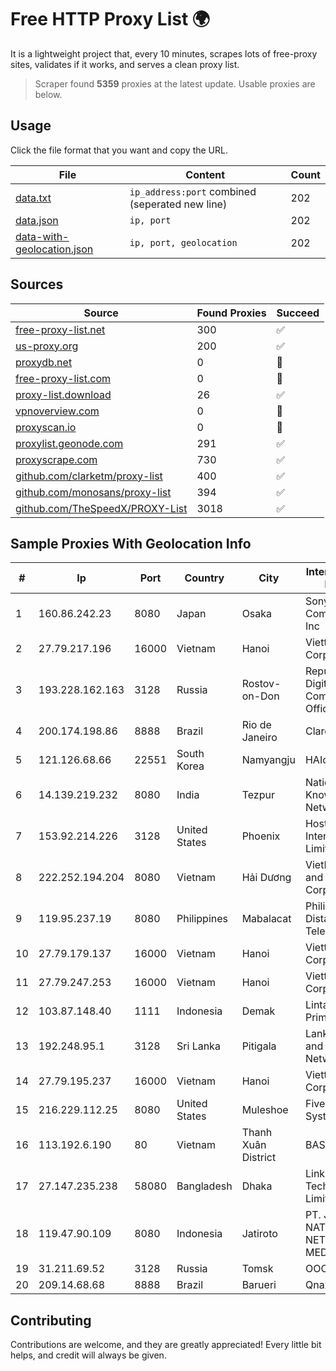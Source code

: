 
# Free HTTP Proxy List 🌍

It is a lightweight project that, every 10 minutes, scrapes lots of free-proxy sites, validates if it works, and serves a clean proxy list.


> Scraper found **5359** proxies at the latest update. Usable proxies are below.

## Usage

Click the file format that you want and copy the URL.


|File|Content|Count|
|----|-------|-----|
|[data.txt](https://raw.githubusercontent.com/themiralay/Proxy-List-World/master/data.txt)|`ip_address:port` combined (seperated new line)|202|
|[data.json](https://raw.githubusercontent.com/themiralay/Proxy-List-World/master/data.json)|`ip, port`|202|
|[data-with-geolocation.json](https://raw.githubusercontent.com/themiralay/Proxy-List-World/master/data-with-geolocation.json)|`ip, port, geolocation`|202|

## Sources

|Source|Found Proxies|Succeed|
|------|-------------|-------|
|[free-proxy-list.net](https://free-proxy-list.net)|300|✅|
|[us-proxy.org](https://www.us-proxy.org)|200|✅|
|[proxydb.net](http://proxydb.net)|0|🚫|
|[free-proxy-list.com](https://free-proxy-list.com/?page=&port=&type%5B%5D=http&type%5B%5D=https&up_time=0&search=Search)|0|🚫|
|[proxy-list.download](https://www.proxy-list.download/HTTP)|26|✅|
|[vpnoverview.com](https://vpnoverview.com/privacy/anonymous-browsing/free-proxy-servers)|0|🚫|
|[proxyscan.io](https://www.proxyscan.io)|0|🚫|
|[proxylist.geonode.com](https://proxylist.geonode.com/api/proxy-list?limit=300&page=1&sort_by=lastChecked&sort_type=desc&protocols=http,https)|291|✅|
|[proxyscrape.com](https://api.proxyscrape.com/v2/?request=displayproxies&protocol=http&timeout=10000&country=all&ssl=all&anonymity=all)|730|✅|
|[github.com/clarketm/proxy-list](https://raw.githubusercontent.com/clarketm/proxy-list/master/proxy-list-raw.txt)|400|✅|
|[github.com/monosans/proxy-list](https://raw.githubusercontent.com/monosans/proxy-list/main/proxies/http.txt)|394|✅|
|[github.com/TheSpeedX/PROXY-List](https://raw.githubusercontent.com/TheSpeedX/PROXY-List/master/http.txt)|3018|✅|


## Sample Proxies With Geolocation Info

|#|Ip|Port|Country|City|Internet Service Provider|
|-|--|----|-------|----|-------------------------|
|1|160.86.242.23|8080|Japan|Osaka|Sony Network Communications Inc|
|2|27.79.217.196|16000|Vietnam|Hanoi|Viettel Corporation|
|3|193.228.162.163|3128|Russia|Rostov-on-Don|Republican Digital Communications Office LAN|
|4|200.174.198.86|8888|Brazil|Rio de Janeiro|Claro S.A|
|5|121.126.68.66|22551|South Korea|Namyangju|HAIonNet|
|6|14.139.219.232|8080|India|Tezpur|National Knowledge Network|
|7|153.92.214.226|3128|United States|Phoenix|Hostinger International Limited|
|8|222.252.194.204|8080|Vietnam|Hải Dương|VietNam Post and Telecom Corporation|
|9|119.95.237.19|8080|Philippines|Mabalacat|Philippine Long Distance Telephone Co.|
|10|27.79.179.137|16000|Vietnam|Hanoi|Viettel Corporation|
|11|27.79.247.253|16000|Vietnam|Hanoi|Viettel Corporation|
|12|103.87.148.40|1111|Indonesia|Demak|Lintas Data Prima, PT|
|13|192.248.95.1|3128|Sri Lanka|Pitigala|Lanka Education and Research Network|
|14|27.79.195.237|16000|Vietnam|Hanoi|Viettel Corporation|
|15|216.229.112.25|8080|United States|Muleshoe|Five Area Systems, LLC|
|16|113.192.6.190|80|Vietnam|Thanh Xuân District|BASE|
|17|27.147.235.238|58080|Bangladesh|Dhaka|Link3 Technologies Limited|
|18|119.47.90.109|8080|Indonesia|Jatiroto|PT. JAWA POS NATIONAL NETWORK MEDIALINK|
|19|31.211.69.52|3128|Russia|Tomsk|OOO NETCOM|
|20|209.14.68.68|8888|Brazil|Barueri|Qnax Ltda|



## Contributing

Contributions are welcome, and they are greatly appreciated! Every
little bit helps, and credit will always be given.

